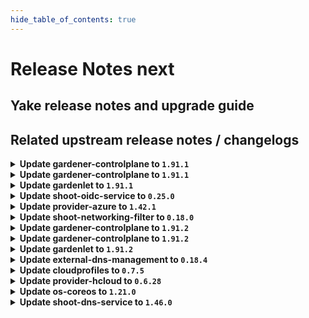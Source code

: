 ```yaml
---
hide_table_of_contents: true
---
```


# Release Notes next

## Yake release notes and upgrade guide

## Related upstream release notes / changelogs


<details>
<summary><b>Update gardener-controlplane to <code>1.91.1</code></b></summary>

# [gardener/dependency-watchdog]

## 🏃 Others

- `[OPERATOR]` `dependency-watchdog-prober` now skips `Lease`s in the `kube-node-lease` namespace in case the corresponding `Node` does not exist (anymore). by @rfranzke [gardener/dependency-watchdog#108]

## Docker Images
- admission-controller: `europe-docker.pkg.dev/gardener-project/releases/gardener/admission-controller:v1.91.1`
- apiserver: `europe-docker.pkg.dev/gardener-project/releases/gardener/apiserver:v1.91.1`
- controller-manager: `europe-docker.pkg.dev/gardener-project/releases/gardener/controller-manager:v1.91.1`
- gardenlet: `europe-docker.pkg.dev/gardener-project/releases/gardener/gardenlet:v1.91.1`
- node-agent: `europe-docker.pkg.dev/gardener-project/releases/gardener/node-agent:v1.91.1`
- operator: `europe-docker.pkg.dev/gardener-project/releases/gardener/operator:v1.91.1`
- resource-manager: `europe-docker.pkg.dev/gardener-project/releases/gardener/resource-manager:v1.91.1`
- scheduler: `europe-docker.pkg.dev/gardener-project/releases/gardener/scheduler:v1.91.1`


</details>

<details>
<summary><b>Update gardener-controlplane to <code>1.91.1</code></b></summary>

# [gardener/dependency-watchdog]

## 🏃 Others

- `[OPERATOR]` `dependency-watchdog-prober` now skips `Lease`s in the `kube-node-lease` namespace in case the corresponding `Node` does not exist (anymore). by @rfranzke [gardener/dependency-watchdog#108]

## Docker Images
- admission-controller: `europe-docker.pkg.dev/gardener-project/releases/gardener/admission-controller:v1.91.1`
- apiserver: `europe-docker.pkg.dev/gardener-project/releases/gardener/apiserver:v1.91.1`
- controller-manager: `europe-docker.pkg.dev/gardener-project/releases/gardener/controller-manager:v1.91.1`
- gardenlet: `europe-docker.pkg.dev/gardener-project/releases/gardener/gardenlet:v1.91.1`
- node-agent: `europe-docker.pkg.dev/gardener-project/releases/gardener/node-agent:v1.91.1`
- operator: `europe-docker.pkg.dev/gardener-project/releases/gardener/operator:v1.91.1`
- resource-manager: `europe-docker.pkg.dev/gardener-project/releases/gardener/resource-manager:v1.91.1`
- scheduler: `europe-docker.pkg.dev/gardener-project/releases/gardener/scheduler:v1.91.1`


</details>

<details>
<summary><b>Update gardenlet to <code>1.91.1</code></b></summary>

# [gardener/dependency-watchdog]

## 🏃 Others

- `[OPERATOR]` `dependency-watchdog-prober` now skips `Lease`s in the `kube-node-lease` namespace in case the corresponding `Node` does not exist (anymore). by @rfranzke [gardener/dependency-watchdog#108]

## Docker Images
- admission-controller: `europe-docker.pkg.dev/gardener-project/releases/gardener/admission-controller:v1.91.1`
- apiserver: `europe-docker.pkg.dev/gardener-project/releases/gardener/apiserver:v1.91.1`
- controller-manager: `europe-docker.pkg.dev/gardener-project/releases/gardener/controller-manager:v1.91.1`
- gardenlet: `europe-docker.pkg.dev/gardener-project/releases/gardener/gardenlet:v1.91.1`
- node-agent: `europe-docker.pkg.dev/gardener-project/releases/gardener/node-agent:v1.91.1`
- operator: `europe-docker.pkg.dev/gardener-project/releases/gardener/operator:v1.91.1`
- resource-manager: `europe-docker.pkg.dev/gardener-project/releases/gardener/resource-manager:v1.91.1`
- scheduler: `europe-docker.pkg.dev/gardener-project/releases/gardener/scheduler:v1.91.1`


</details>

<details>
<summary><b>Update shoot-oidc-service to <code>0.25.0</code></b></summary>

# [gardener/gardener-extension-shoot-oidc-service]

## ⚠️ Breaking Changes

- `[OPERATOR]` `extension-shoot-oidc-service` no longer supports Shoots with Кubernetes version == 1.24. by @shafeeqes [#142]
# [gardener/oidc-webhook-authenticator]

## ⚠️ Breaking Changes

- `[OPERATOR]` :warning: OWA no longer delegates authentication and authorization to a `kube-apiserver`. It now only supports optional client certificate authentication which can be configured via the "--client-ca-file" flag. Paths that do require authentication can be skipped by setting the flag "--authentication-always-allow-paths". The same flags can be configured with the helm chart via `.Values.runtime.auth.clientCABundle` and `.Values.runtime.auth.authenticationAlwaysAllowPaths`. Operators should remove residuals of roles and rolebindings that were used to authorize OWA callers. by @dimityrmirchev [gardener/oidc-webhook-authenticator#148]
- `[OPERATOR]` Flags related to `kube-apiserver` authn/z delegation and `kube-apiserver` serving were removed.  by @dimityrmirchev [gardener/oidc-webhook-authenticator#148]
## 🏃 Others

- `[DEPENDENCY]` OWA is now built using go version 1.22.1. by @dimityrmirchev [gardener/oidc-webhook-authenticator#151]

## Docker Images
- gardener-extension-shoot-oidc-service: `europe-docker.pkg.dev/gardener-project/releases/gardener/extensions/shoot-oidc-service:v0.25.0`


</details>

<details>
<summary><b>Update provider-azure to <code>1.42.1</code></b></summary>

# [gardener/gardener-extension-provider-azure]

## ⚠️ Breaking Changes

- `[USER]` Extend the user of deprecated topology labels until `<=v1.29`. Azure clusters upgrading to v1.30 should make sure to have migrated away from the deprecated [topology labels](failure-domain.beta.kubernetes.io/zone). See https://github.com/kubernetes-sigs/cloud-provider-azure/issues/2453 for more details. by @kon-angelo [#813]
## 🏃 Others

- `[OPERATOR]` Fix an issue where the vnet name was not correctly calculated in status by @kon-angelo [#812]

## Docker Images
- gardener-extension-admission-azure: `europe-docker.pkg.dev/gardener-project/releases/gardener/extensions/admission-azure:v1.42.1`
- gardener-extension-provider-azure: `europe-docker.pkg.dev/gardener-project/releases/gardener/extensions/provider-azure:v1.42.1`


</details>

<details>
<summary><b>Update shoot-networking-filter to <code>0.18.0</code></b></summary>

# [gardener/gardener-extension-shoot-networking-filter]

## ⚠️ Breaking Changes

- `[OPERATOR]` `extension-shoot-networking-filter` no longer supports Shoots with Кubernetes version == 1.24. by @shafeeqes [#112]
## 🏃 Others

- `[OPERATOR]` Bumps golang from 1.22.0 to 1.22.1. by @dependabot[bot] [#124]
- `[OPERATOR]` Bumps github.com/gardener/gardener from 1.89.0 to 1.90.0. by @dependabot[bot] [#125]
- `[OPERATOR]` Bumps github.com/gardener/gardener from 1.88.0 to 1.89.0. by @dependabot[bot] [#122]
- `[OPERATOR]` Bumps github.com/gardener/gardener from 1.90.0 to 1.91.0. by @dependabot[bot] [#129]

## Docker Images
- gardener-extension-shoot-networking-filter: `europe-docker.pkg.dev/gardener-project/releases/gardener/extensions/shoot-networking-filter:v0.18.0`
- gardener-runtime-networking-filter: `europe-docker.pkg.dev/gardener-project/releases/gardener/extensions/runtime-networking-filter:v0.18.0`


</details>

<details>
<summary><b>Update gardener-controlplane to <code>1.91.2</code></b></summary>

# [gardener/gardener]

## 🐛 Bug Fixes

- `[OPERATOR]` Fix bug where dependency watchdog is missing permissions to read nodes in the shoot clusters. by @vpnachev [#9503]

## Docker Images
- admission-controller: `europe-docker.pkg.dev/gardener-project/releases/gardener/admission-controller:v1.91.2`
- apiserver: `europe-docker.pkg.dev/gardener-project/releases/gardener/apiserver:v1.91.2`
- controller-manager: `europe-docker.pkg.dev/gardener-project/releases/gardener/controller-manager:v1.91.2`
- gardenlet: `europe-docker.pkg.dev/gardener-project/releases/gardener/gardenlet:v1.91.2`
- node-agent: `europe-docker.pkg.dev/gardener-project/releases/gardener/node-agent:v1.91.2`
- operator: `europe-docker.pkg.dev/gardener-project/releases/gardener/operator:v1.91.2`
- resource-manager: `europe-docker.pkg.dev/gardener-project/releases/gardener/resource-manager:v1.91.2`
- scheduler: `europe-docker.pkg.dev/gardener-project/releases/gardener/scheduler:v1.91.2`


</details>

<details>
<summary><b>Update gardener-controlplane to <code>1.91.2</code></b></summary>

# [gardener/gardener]

## 🐛 Bug Fixes

- `[OPERATOR]` Fix bug where dependency watchdog is missing permissions to read nodes in the shoot clusters. by @vpnachev [#9503]

## Docker Images
- admission-controller: `europe-docker.pkg.dev/gardener-project/releases/gardener/admission-controller:v1.91.2`
- apiserver: `europe-docker.pkg.dev/gardener-project/releases/gardener/apiserver:v1.91.2`
- controller-manager: `europe-docker.pkg.dev/gardener-project/releases/gardener/controller-manager:v1.91.2`
- gardenlet: `europe-docker.pkg.dev/gardener-project/releases/gardener/gardenlet:v1.91.2`
- node-agent: `europe-docker.pkg.dev/gardener-project/releases/gardener/node-agent:v1.91.2`
- operator: `europe-docker.pkg.dev/gardener-project/releases/gardener/operator:v1.91.2`
- resource-manager: `europe-docker.pkg.dev/gardener-project/releases/gardener/resource-manager:v1.91.2`
- scheduler: `europe-docker.pkg.dev/gardener-project/releases/gardener/scheduler:v1.91.2`


</details>

<details>
<summary><b>Update gardenlet to <code>1.91.2</code></b></summary>

# [gardener/gardener]

## 🐛 Bug Fixes

- `[OPERATOR]` Fix bug where dependency watchdog is missing permissions to read nodes in the shoot clusters. by @vpnachev [#9503]

## Docker Images
- admission-controller: `europe-docker.pkg.dev/gardener-project/releases/gardener/admission-controller:v1.91.2`
- apiserver: `europe-docker.pkg.dev/gardener-project/releases/gardener/apiserver:v1.91.2`
- controller-manager: `europe-docker.pkg.dev/gardener-project/releases/gardener/controller-manager:v1.91.2`
- gardenlet: `europe-docker.pkg.dev/gardener-project/releases/gardener/gardenlet:v1.91.2`
- node-agent: `europe-docker.pkg.dev/gardener-project/releases/gardener/node-agent:v1.91.2`
- operator: `europe-docker.pkg.dev/gardener-project/releases/gardener/operator:v1.91.2`
- resource-manager: `europe-docker.pkg.dev/gardener-project/releases/gardener/resource-manager:v1.91.2`
- scheduler: `europe-docker.pkg.dev/gardener-project/releases/gardener/scheduler:v1.91.2`


</details>

<details>
<summary><b>Update external-dns-management to <code>0.18.4</code></b></summary>

# [gardener/external-dns-management]

## 🐛 Bug Fixes

- `[USER]` Fix panic if source object referenced by a DNSAnnotation object has no annotations in its metadata. by @MartinWeindel [#363]
## 📖 Documentation

- `[USER]` Revised Cloudflare External DNS Management document to no longer recommend base64 encoding of the token in the secret. by @SeanKilleen [#361]

## Docker Images
- dns-controller-manager: `europe-docker.pkg.dev/gardener-project/releases/dns-controller-manager:v0.18.4`


</details>

<details>
<summary><b>Update cloudprofiles to <code>0.7.5</code></b></summary>

**Full Changelog**: https://github.com/gardener-community/cloudprofiles/compare/0.7.4...0.7.5

</details>

<details>
<summary><b>Update provider-hcloud to <code>0.6.28</code></b></summary>

# [gardener-extension-provider-hcloud] v0.6.28

</details>

<details>
<summary><b>Update os-coreos to <code>1.21.0</code></b></summary>

# [gardener/gardener-extension-os-coreos]

## ✨ New Features

- `[OPERATOR]` The extension now supports Flatcar >= 3815.2.0 by @MichaelEischer [#93]

## Docker Images
- gardener-extension-os-coreos: `europe-docker.pkg.dev/gardener-project/releases/extensions/os-coreos:v1.21.0`


</details>

<details>
<summary><b>Update shoot-dns-service to <code>1.46.0</code></b></summary>

# [gardener/gardener-extension-shoot-dns-service]

## ⚠️ Breaking Changes

- `[OPERATOR]` `extension-shoot-dns-service` no longer supports Shoots with Кubernetes version == 1.24. by @shafeeqes [#276]
## 🏃 Others

- `[OPERATOR]` Bumps golang from 1.22.0 to 1.22.1. by @dependabot[bot] [#304]
- `[OPERATOR]` Bumps golang from 1.22.1 to 1.22.2. by @dependabot[bot] [#317]
- `[OPERATOR]` Add Gardener error codes on DNS deletion and "no domain matching" errors. by @MartinWeindel [#303]
- `[OPERATOR]` Bumps github.com/gardener/gardener from 1.90.0 to 1.91.0. by @dependabot[bot] [#311]
- `[OPERATOR]` An issue caused the test execution to fail due to outdated go version in the TestDefinition is now fixed. by @ialidzhikov [#302]
- `[OPERATOR]` Bumps github.com/gardener/gardener from 1.89.0 to 1.90.0. by @dependabot[bot] [#306]
- `[USER]` Allow DNS provider type `rfc2136` by @MartinWeindel [#313]
# [gardener/external-dns-management]

## 🐛 Bug Fixes

- `[USER]` Fix panic if source object referenced by a DNSAnnotation object has no annotations in its metadata. by @MartinWeindel [gardener/external-dns-management#363]
## 📖 Documentation

- `[USER]` Revised Cloudflare External DNS Management document to no longer recommend base64 encoding of the token in the secret. by @SeanKilleen [gardener/external-dns-management#361]

## Docker Images
- gardener-extension-admission-shoot-dns-service: `europe-docker.pkg.dev/gardener-project/releases/gardener/extensions/admission-shoot-dns-service:v1.46.0`
- gardener-extension-shoot-dns-service: `europe-docker.pkg.dev/gardener-project/releases/gardener/extensions/shoot-dns-service:v1.46.0`


</details>
